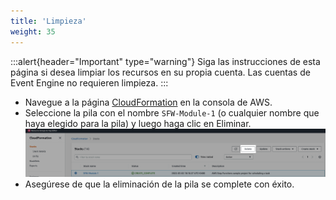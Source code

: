 ```yaml
---
title: 'Limpieza'
weight: 35
---
```


:::alert{header="Important" type="warning"}
Siga las instrucciones de esta página si desea limpiar los recursos en su propia cuenta. Las cuentas de Event Engine no requieren limpieza.
:::

- Navegue a la página [CloudFormation](https://console.aws.amazon.com/cloudformation/home) en la consola de AWS.
- Seleccione la pila con el nombre `SFW-Module-1` (o cualquier nombre que haya elegido para la pila) y luego haga clic en Eliminar.
  ![CloudFormation delete](/static/img/setup/setup-cloudformation-delete.png)
- Asegúrese de que la eliminación de la pila se complete con éxito.
